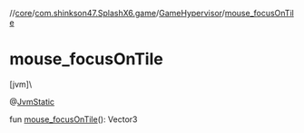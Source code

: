 //[core](../../../index.md)/[com.shinkson47.SplashX6.game](../index.md)/[GameHypervisor](index.md)/[mouse_focusOnTile](mouse_focus-on-tile.md)

# mouse_focusOnTile

[jvm]\

@[JvmStatic](https://kotlinlang.org/api/latest/jvm/stdlib/kotlin.jvm/-jvm-static/index.html)

fun [mouse_focusOnTile](mouse_focus-on-tile.md)(): Vector3

